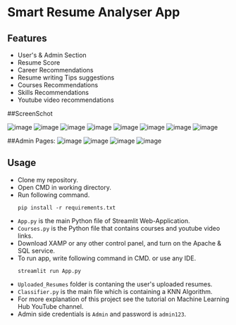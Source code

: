 # Smart Resume Analyser App

## Features
- User's & Admin Section
- Resume Score
- Career Recommendations
- Resume writing Tips suggestions
- Courses Recommendations
- Skills Recommendations
- Youtube video recommendations

##ScreenSchot

![image](https://github.com/HackerTanveer/Smart_Resume_Analyser/assets/146033345/28e41994-e173-439d-a0c6-39bfb20fb947)
![image](https://github.com/HackerTanveer/Smart_Resume_Analyser/assets/146033345/99cd94fb-5314-4f6c-81a7-af5400ec68be)
![image](https://github.com/HackerTanveer/Smart_Resume_Analyser/assets/146033345/a12305ca-094c-4db0-882c-fef922c6dc3b)
![image](https://github.com/HackerTanveer/Smart_Resume_Analyser/assets/146033345/390786a3-749c-4471-b3f9-30a9a950c5fe)
![image](https://github.com/HackerTanveer/Smart_Resume_Analyser/assets/146033345/0f285b24-37ce-4a96-b8b7-a0240bce7345)
![image](https://github.com/HackerTanveer/Smart_Resume_Analyser/assets/146033345/8b30567f-c061-499f-a580-bd6a3542c5ee)
![image](https://github.com/HackerTanveer/Smart_Resume_Analyser/assets/146033345/8c0facfd-d125-49e1-9c6a-a159b34ad3cd)
![image](https://github.com/HackerTanveer/Smart_Resume_Analyser/assets/146033345/f76f482f-dfe1-455c-9b31-391d8d927de9)

##Admin Pages:
![image](https://github.com/HackerTanveer/Smart_Resume_Analyser/assets/146033345/58898eaa-cb2d-4430-8d52-323bebffe248)
![image](https://github.com/HackerTanveer/Smart_Resume_Analyser/assets/146033345/84d10ab0-ca33-43f4-8805-502b7e1dba72)
![image](https://github.com/HackerTanveer/Smart_Resume_Analyser/assets/146033345/52a74a16-e03f-4ccf-bd4a-e681b380b6b9)
![image](https://github.com/HackerTanveer/Smart_Resume_Analyser/assets/146033345/b6e7049d-1404-48c1-bffd-2cfd59ddce55)













## Usage
- Clone my repository.
- Open CMD in working directory.
- Run following command.
  ```
  pip install -r requirements.txt
  ```
- `App.py` is the main Python file of Streamlit Web-Application. 
- `Courses.py` is the Python file that contains courses and youtube video links.
- Download XAMP or any other control panel, and turn on the Apache & SQL service.
- To run app, write following command in CMD. or use any IDE.
  ```
  streamlit run App.py
  ```
- `Uploaded_Resumes` folder is contaning the user's uploaded resumes.
- `Classifier.py` is the main file which is containing a KNN Algorithm.
- For more explanation of this project see the tutorial on Machine Learning Hub YouTube channel.
- Admin side credentials is `Admin` and password is `admin123`. 

